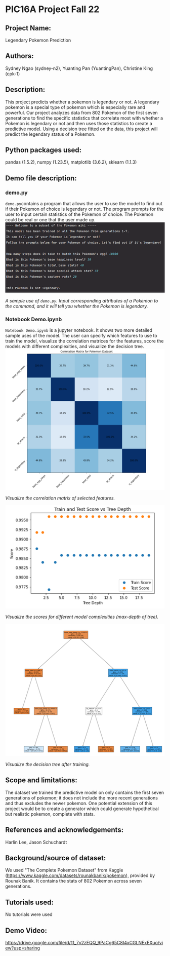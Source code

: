 # PIC16A Project Fall 22

## Project Name: 
Legendary Pokemon Prediction

## Authors: 
Sydney Ngao (sydney-n2), Yuanting Pan (YuantingPan), Christine King (cpk-1) 

## Description: 
This project predicts whether a pokemon is legendary or not. A legendary pokemon is a special type of pokemon which is especially rare and powerful. Our project analyzes data from 802 Pokemon of the first seven generations to find the specific statistics that correlate most with whether a Pokemon is legendary or not and then uses those statistics to create a predictive model. Using a decision tree fitted on the data, this project will predict the legendary status of a Pokemon. 

## Python packages used: 
pandas (1.5.2), numpy (1.23.5), matplotlib (3.6.2), sklearn (1.1.3)

## Demo file description: 
### demo.py
`demo.py`contains a program that allows the user to use the model to find out if their Pokemon of choice is legendary or not. The program prompts for the user to input certain statistics of the Pokemon of choice. The Pokemon could be real or one that the user made up. 
![Semantic description of image](/readme_figure/fig_py.png)

*A sample use of `demo.py`. Input corresponding attributes of a Pokemon to the command, and it will tell you whether the Pokemon is legendary.*

### Notebook Demo.ipynb
`Notebook Demo.ipynb` is a jupyter notebook. It shows two more detailed sample uses of the model. The user can specify which features to use to train the model, visualize the correlation matrices for the features, score the models with different complexities, and visualize the decision tree.
![Semantic description of image](/readme_figure/fig_corr.png)

*Visualize the correlation matrix of selected features.*

![Semantic description of image](/readme_figure/fig_score.png)

*Visualize the scores for different model complexities (max-depth of tree).*

![Semantic description of image](/readme_figure/fig_tree.png)

*Visualize the decision tree after training.*

## Scope and limitations: 
The dataset we trained the predictive model on only contains the first seven generations of pokemon; it does not include the more recent generations and thus excludes the newer pokemon. One potential extension of this project would be to create a generator which could generate hypothetical but realistic pokemon, complete with stats. 

## References and acknowledgements: 
Harlin Lee, Jason Schuchardt

## Background/source of dataset: 
We used "The Complete Pokemon Dataset" from Kaggle (https://www.kaggle.com/datasets/rounakbanik/pokemon), provided by Rounak Banik. It contains the stats of 802 Pokemon across seven generations.

## Tutorials used:
No tutorials were used 

## Demo Video:
https://drive.google.com/file/d/11_7v2zEQQ_9PaCg65C8I4xCGLNExEXuo/view?usp=sharing
